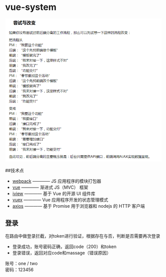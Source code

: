 # vue-system

![为什么要推这套框架](./src/assets/img/why.png)


##技术点
* [webpack](https://doc.webpack-china.org/)  ———— JS 应用程序的模块打包器
* [vue](https://cn.vuejs.org/) ———— 渐进式 JS（MVC） 框架
* [iview](https://www.iviewui.com/) ———— 基于 Vue 的开源 UI 组件库
* [vuex](https://vuex.vuejs.org/zh-cn/intro.html) ———— Vue 应用程序开发的状态管理模式
* [axios](https://www.kancloud.cn/yunye/axios/234845) ———— 基于 Promise 用于浏览器和 nodejs 的 HTTP 客户端

## 登录
在路由中做登录拦截，对token进行验证，根据存在与否，判断是否需要再次登录

* 登录成功，账号密码正确，返回code（200）和token
* 登录错误，返回对应code和massage（错误原因）

账号：one / two <br>
密码：123456